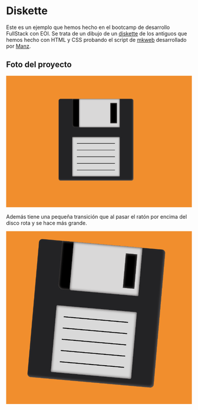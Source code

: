 # Diskette

Este es un ejemplo que hemos hecho en el bootcamp de desarrollo FullStack con EOI. Se trata de un dibujo de un [diskette](https://es.wikipedia.org/wiki/Disquete) de los antiguos que hemos hecho con HTML y CSS probando el script de [mkweb](https://manz.dev/software/mkweb/) desarrollado por [Manz](https://manz.dev/).

## Foto del proyecto

![Diskette](public/img/diskette.png)

Además tiene una pequeña transición que al pasar el ratón por encima del disco rota y se hace más grande.

![Diskette-Hover](public/img/diskette-hover.png)